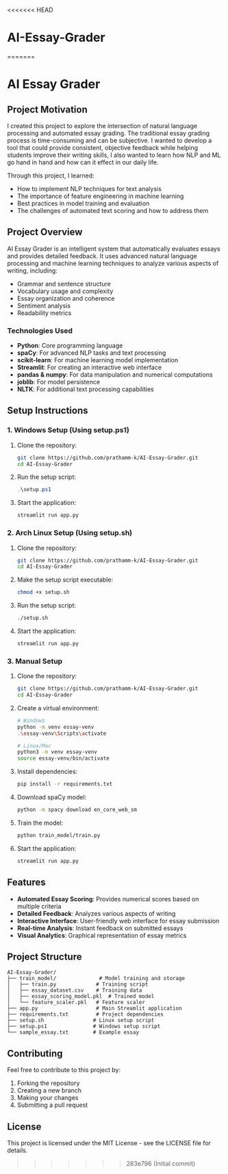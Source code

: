 <<<<<<< HEAD
# AI-Essay-Grader
=======
# AI Essay Grader

## Project Motivation
I created this project to explore the intersection of natural language processing and automated essay grading. The traditional essay grading process is time-consuming and can be subjective. I wanted to develop a tool that could provide consistent, objective feedback while helping students improve their writing skills, I also wanted to learn how NLP and ML go hand in hand and how can it effect in our daily life.

Through this project, I learned:
- How to implement NLP techniques for text analysis
- The importance of feature engineering in machine learning
- Best practices in model training and evaluation
- The challenges of automated text scoring and how to address them

## Project Overview
AI Essay Grader is an intelligent system that automatically evaluates essays and provides detailed feedback. It uses advanced natural language processing and machine learning techniques to analyze various aspects of writing, including:

- Grammar and sentence structure
- Vocabulary usage and complexity
- Essay organization and coherence
- Sentiment analysis
- Readability metrics

### Technologies Used
- **Python**: Core programming language
- **spaCy**: For advanced NLP tasks and text processing
- **scikit-learn**: For machine learning model implementation
- **Streamlit**: For creating an interactive web interface
- **pandas & numpy**: For data manipulation and numerical computations
- **joblib**: For model persistence
- **NLTK**: For additional text processing capabilities

## Setup Instructions

### 1. Windows Setup (Using setup.ps1)
1. Clone the repository:
   ```bash
   git clone https://github.com/prathamm-k/AI-Essay-Grader.git
   cd AI-Essay-Grader
   ```
2. Run the setup script:
   ```powershell
   .\setup.ps1
   ```
3. Start the application:
   ```bash
   streamlit run app.py
   ```

### 2. Arch Linux Setup (Using setup.sh)
1. Clone the repository:
   ```bash
   git clone https://github.com/prathamm-k/AI-Essay-Grader.git
   cd AI-Essay-Grader
   ```
2. Make the setup script executable:
   ```bash
   chmod +x setup.sh
   ```
3. Run the setup script:
   ```bash
   ./setup.sh
   ```
4. Start the application:
   ```bash
   streamlit run app.py
   ```

### 3. Manual Setup
1. Clone the repository:
   ```bash
   git clone https://github.com/prathamm-k/AI-Essay-Grader.git
   cd AI-Essay-Grader
   ```
2. Create a virtual environment:
   ```bash
   # Windows
   python -m venv essay-venv
   .\essay-venv\Scripts\activate

   # Linux/Mac
   python3 -m venv essay-venv
   source essay-venv/bin/activate
   ```
3. Install dependencies:
   ```bash
   pip install -r requirements.txt
   ```
4. Download spaCy model:
   ```bash
   python -m spacy download en_core_web_sm
   ```
5. Train the model:
   ```bash
   python train_model/train.py
   ```
6. Start the application:
   ```bash
   streamlit run app.py
   ```

## Features
- **Automated Essay Scoring**: Provides numerical scores based on multiple criteria
- **Detailed Feedback**: Analyzes various aspects of writing
- **Interactive Interface**: User-friendly web interface for essay submission
- **Real-time Analysis**: Instant feedback on submitted essays
- **Visual Analytics**: Graphical representation of essay metrics

## Project Structure
```
AI-Essay-Grader/
├── train_model/              # Model training and storage
│   ├── train.py             # Training script
│   ├── essay_dataset.csv    # Training data
│   ├── essay_scoring_model.pkl  # Trained model
│   └── feature_scaler.pkl   # Feature scaler
├── app.py                   # Main Streamlit application
├── requirements.txt         # Project dependencies
├── setup.sh                # Linux setup script
├── setup.ps1               # Windows setup script
└── sample_essay.txt        # Example essay
```

## Contributing
Feel free to contribute to this project by:
1. Forking the repository
2. Creating a new branch
3. Making your changes
4. Submitting a pull request

## License
This project is licensed under the MIT License - see the LICENSE file for details.
>>>>>>> 283e796 (Initial commit)

